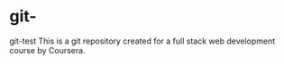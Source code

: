 # git-
git-test
This is a git repository created for a full stack web development course by Coursera.
